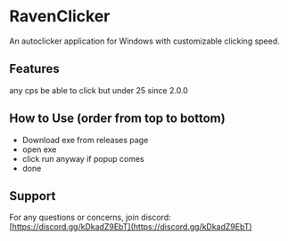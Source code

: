 # RavenClicker

An autoclicker application for Windows with customizable clicking speed.

## Features
any cps be able to click but under 25 since 2.0.0

## How to Use (order from top to bottom)
- Download exe from releases page
- open exe
- click run anyway if popup comes
- done

## Support
For any questions or concerns, join discord: [https://discord.gg/kDkadZ9EbT](https://discord.gg/kDkadZ9EbT)
